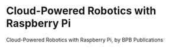# Cloud-Powered Robotics with Raspberry Pi
 Cloud-Powered Robotics with Raspberry Pi, by BPB Publications
